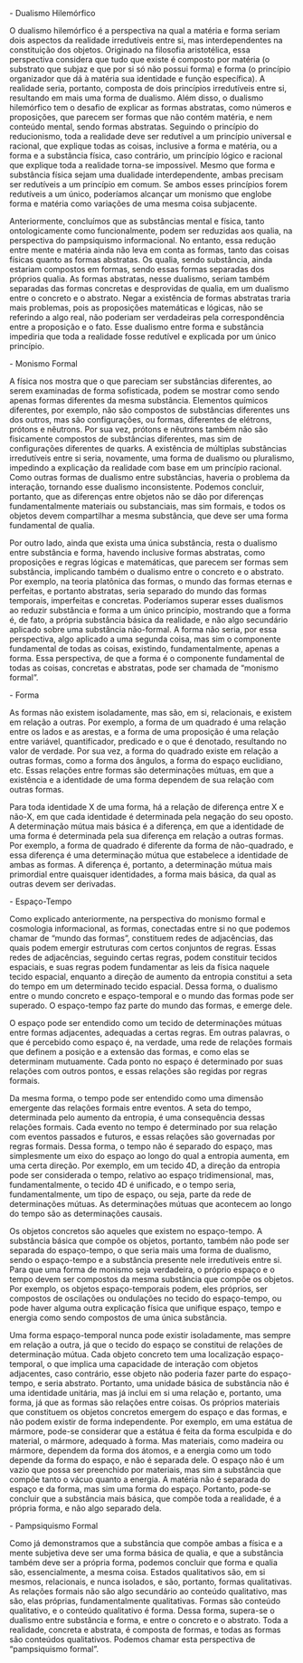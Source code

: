 \- Dualismo Hilemórfico

O dualismo hilemórfico é a perspectiva na qual a matéria e forma seriam dois aspectos da realidade irredutíveis entre si, mas interdependentes na constituição dos objetos. Originado na filosofia aristotélica, essa perspectiva considera que tudo que existe é composto por matéria (o substrato que subjaz e que por si só não possui forma) e forma (o princípio organizador que dá à matéria sua identidade e função específica). A realidade seria, portanto, composta de dois princípios irredutíveis entre si, resultando em mais uma forma de dualismo. Além disso, o dualismo hilemórfico tem o desafio de explicar as formas abstratas, como números e proposições, que parecem ser formas que não contém matéria, e nem conteúdo mental, sendo formas abstratas. Seguindo o princípio do reducionismo, toda a realidade deve ser redutível a um princípio universal e racional, que explique todas as coisas, inclusive a forma e matéria, ou a forma e a substância física, caso contrário, um princípio lógico e racional que explique toda a realidade torna-se impossível. Mesmo que forma e substância física sejam uma dualidade interdependente, ambas precisam ser redutíveis a um princípio em comum. Se ambos esses princípios forem redutíveis a um único, poderíamos alcançar um monismo que englobe forma e matéria como variações de uma mesma coisa subjacente.

Anteriormente, concluímos que as substâncias mental e física, tanto ontologicamente como funcionalmente, podem ser reduzidas aos qualia, na perspectiva do pampsiquismo informacional. No entanto, essa redução entre mente e matéria ainda não leva em conta as formas, tanto das coisas físicas quanto as formas abstratas. Os qualia, sendo substância, ainda estariam compostos em formas, sendo essas formas separadas dos próprios qualia. As formas abstratas, nesse dualismo, seriam também separadas das formas concretas e desprovidas de qualia, em um dualismo entre o concreto e o abstrato. Negar a existência de formas abstratas traria mais problemas, pois as proposições matemáticas e lógicas, não se referindo a algo real, não poderiam ser verdadeiras pela correspondência entre a proposição e o fato. Esse dualismo entre forma e substância impediria que toda a realidade fosse redutível e explicada por um único princípio.

\- Monismo Formal

A física nos mostra que o que pareciam ser substâncias diferentes, ao serem examinadas de forma sofisticada, podem se mostrar como sendo apenas formas diferentes da mesma substância. Elementos químicos diferentes, por exemplo, não são compostos de substâncias diferentes uns dos outros, mas são configurações, ou formas, diferentes de elétrons, prótons e nêutrons. Por sua vez, prótons e nêutrons também não são fisicamente compostos de substâncias diferentes, mas sim de configurações diferentes de quarks. A existência de múltiplas substâncias irredutíveis entre si seria, novamente, uma forma de dualismo ou pluralismo, impedindo a explicação da realidade com base em um princípio racional. Como outras formas de dualismo entre substâncias, haveria o problema da interação, tornando esse dualismo inconsistente. Podemos concluir, portanto, que as diferenças entre objetos não se dão por diferenças fundamentalmente materiais ou substanciais, mas sim formais, e todos os objetos devem compartilhar a mesma substância, que deve ser uma forma fundamental de qualia.

Por outro lado, ainda que exista uma única substância, resta o dualismo entre substância e forma, havendo inclusive formas abstratas, como proposições e regras lógicas e matemáticas, que parecem ser formas sem substância, implicando também o dualismo entre o concreto e o abstrato. Por exemplo, na teoria platônica das formas, o mundo das formas eternas e perfeitas, e portanto abstratas, seria separado do mundo das formas temporais, imperfeitas e concretas. Poderíamos superar esses dualismos ao reduzir substância e forma a um único princípio, mostrando que a forma é, de fato, a própria substância básica da realidade, e não algo secundário aplicado sobre uma substância não-formal. A forma não seria, por essa perspectiva, algo aplicado a uma segunda coisa, mas sim o componente fundamental de todas as coisas, existindo, fundamentalmente, apenas a forma. Essa perspectiva, de que a forma é o componente fundamental de todas as coisas, concretas e abstratas, pode ser chamada de “monismo formal”.

\- Forma

As formas não existem isoladamente, mas são, em si, relacionais, e existem em relação a outras. Por exemplo, a forma de um quadrado é uma relação entre os lados e as arestas, e a forma de uma proposição é uma relação entre variável, quantificador, predicado e o que é denotado, resultando no valor de verdade. Por sua vez, a forma do quadrado existe em relação a outras formas, como a forma dos ângulos, a forma do espaço euclidiano, etc. Essas relações entre formas são determinações mútuas, em que a existência e a identidade de uma forma dependem de sua relação com outras formas.

Para toda identidade X de uma forma, há a relação de diferença entre X e não-X, em que cada identidade é determinada pela negação do seu oposto. A determinação mútua mais básica é a diferença, em que a identidade de uma forma é determinada pela sua diferença em relação a outras formas. Por exemplo, a forma de quadrado é diferente da forma de não-quadrado, e essa diferença é uma determinação mútua que estabelece a identidade de ambas as formas. A diferença é, portanto, a determinação mútua mais primordial entre quaisquer identidades, a forma mais básica, da qual as outras devem ser derivadas.

\- Espaço-Tempo

Como explicado anteriormente, na perspectiva do monismo formal e cosmologia informacional, as formas, conectadas entre si no que podemos chamar de “mundo das formas”, constituem redes de adjacências, das quais podem emergir estruturas com certos conjuntos de regras. Essas redes de adjacências, seguindo certas regras, podem constituir tecidos espaciais, e suas regras podem fundamentar as leis da física naquele tecido espacial, enquanto a direção de aumento da entropia constitui a seta do tempo em um determinado tecido espacial. Dessa forma, o dualismo entre o mundo concreto e espaço-temporal e o mundo das formas pode ser superado. O espaço-tempo faz parte do mundo das formas, e emerge dele.

O espaço pode ser entendido como um tecido de determinações mútuas entre formas adjacentes, adequadas a certas regras. Em outras palavras, o que é percebido como espaço é, na verdade, uma rede de relações formais que definem a posição e a extensão das formas, e como elas se determinam mutuamente. Cada ponto no espaço é determinado por suas relações com outros pontos, e essas relações são regidas por regras formais.

Da mesma forma, o tempo pode ser entendido como uma dimensão emergente das relações formais entre eventos. A seta do tempo, determinada pelo aumento da entropia, é uma consequência dessas relações formais. Cada evento no tempo é determinado por sua relação com eventos passados e futuros, e essas relações são governadas por regras formais. Dessa forma, o tempo não é separado do espaço, mas simplesmente um eixo do espaço ao longo do qual a entropia aumenta, em uma certa direção. Por exemplo, em um tecido 4D, a direção da entropia pode ser considerada o tempo, relativo ao espaço tridimensional, mas, fundamentalmente, o tecido 4D é unificado, e o tempo seria, fundamentalmente, um tipo de espaço, ou seja, parte da rede de determinações mútuas. As determinações mútuas que acontecem ao longo do tempo são as determinações causais.

Os objetos concretos são aqueles que existem no espaço-tempo. A substância básica que compõe os objetos, portanto, também não pode ser separada do espaço-tempo, o que seria mais uma forma de dualismo, sendo o espaço-tempo e a substância presente nele irredutíveis entre si. Para que uma forma de monismo seja verdadeira, o próprio espaço e o tempo devem ser compostos da mesma substância que compõe os objetos. Por exemplo, os objetos espaço-temporais podem, eles próprios, ser compostos de oscilações ou ondulações no tecido do espaço-tempo, ou pode haver alguma outra explicação física que unifique espaço, tempo e energia como sendo compostos de uma única substância.

Uma forma espaço-temporal nunca pode existir isoladamente, mas sempre em relação a outra, já que o tecido do espaço se constitui de relações de determinação mútua. Cada objeto concreto tem uma localização espaço-temporal, o que implica uma capacidade de interação com objetos adjacentes, caso contrário, esse objeto não poderia fazer parte do espaço-tempo, e seria abstrato. Portanto, uma unidade básica de substância não é uma identidade unitária, mas já inclui em si uma relação e, portanto, uma forma, já que as formas são relações entre coisas. Os próprios materiais que constituem os objetos concretos emergem do espaço e das formas, e não podem existir de forma independente. Por exemplo, em uma estátua de mármore, pode-se considerar que a estátua é feita da forma esculpida e do material, o mármore, adequado à forma. Mas materiais, como madeira ou mármore, dependem da forma dos átomos, e a energia como um todo depende da forma do espaço, e não é separada dele. O espaço não é um vazio que possa ser preenchido por materiais, mas sim a substância que compõe tanto o vácuo quanto a energia. A matéria não é separada do espaço e da forma, mas sim uma forma do espaço. Portanto, pode-se concluir que a substância mais básica, que compõe toda a realidade, é a própria forma, e não algo separado dela.

\- Pampsiquismo Formal

Como já demonstramos que a substância que compõe ambas a física e a mente subjetiva deve ser uma forma básica de qualia, e que a substância também deve ser a própria forma, podemos concluir que forma e qualia são, essencialmente, a mesma coisa. Estados qualitativos são, em si mesmos, relacionais, e nunca isolados, e são, portanto, formas qualitativas. As relações formais não são algo secundário ao conteúdo qualitativo, mas são, elas próprias, fundamentalmente qualitativas. Formas são conteúdo qualitativo, e o conteúdo qualitativo é forma. Dessa forma, supera-se o dualismo entre substância e forma, e entre o concreto e o abstrato. Toda a realidade, concreta e abstrata, é composta de formas, e todas as formas são conteúdos qualitativos. Podemos chamar esta perspectiva de “pampsiquismo formal”.